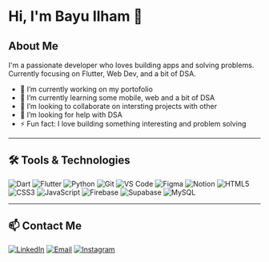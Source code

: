 <!--
**W0LF12AM/W0LF12AM** is a ✨ _special_ ✨ repository because its `README.md` (this file) appears on your GitHub profile.

Here are some ideas to get you started:

- 🔭 I’m currently working on ...
- 🌱 I’m currently learning ...
- 👯 I’m looking to collaborate on ...
- 🤔 I’m looking for help with ...
- 💬 Ask me about ...
- 📫 How to reach me: ...
- 😄 Pronouns: ...
- ⚡ Fun fact: ...
-->

# Hi, I'm Bayu Ilham 👋

## About Me
I'm a passionate developer who loves building apps and solving problems.  
Currently focusing on Flutter, Web Dev, and a bit of DSA.

- 🔭 I’m currently working on my portofolio
- 🌱 I’m currently learning some mobile, web and a bit of DSA
- 👯 I’m looking to collaborate on intersting projects with other
- 🤔 I’m looking for help with DSA
- ⚡ Fun fact: I love building something interesting and problem solving
---

## 🛠 Tools & Technologies
![Dart](https://img.shields.io/badge/-Dart-0175C2?style=flat-square&logo=dart&logoColor=white)
![Flutter](https://img.shields.io/badge/-Flutter-02569B?style=flat-square&logo=flutter&logoColor=white)
![Python](https://img.shields.io/badge/-Python-3776AB?style=flat-square&logo=python&logoColor=white)
![Git](https://img.shields.io/badge/-Git-F05032?style=flat-square&logo=git&logoColor=white)
![VS Code](https://img.shields.io/badge/-VS%20Code-007ACC?style=flat-square&logo=visual-studio-code&logoColor=white)
![Figma](https://img.shields.io/badge/-Figma-F24E1E?style=flat-square&logo=figma&logoColor=white)
![Notion](https://img.shields.io/badge/-Notion-000000?style=flat-square&logo=notion&logoColor=white)
![HTML5](https://img.shields.io/badge/-HTML5-E34F26?style=flat-square&logo=html5&logoColor=white)
![CSS3](https://img.shields.io/badge/-CSS3-1572B6?style=flat-square&logo=css3&logoColor=white)
![JavaScript](https://img.shields.io/badge/-JavaScript-F7DF1E?style=flat-square&logo=javascript&logoColor=black)
![Firebase](https://img.shields.io/badge/-Firebase-FFCA28?style=flat-square&logo=firebase&logoColor=black)
![Supabase](https://img.shields.io/badge/-Supabase-3ECF8E?style=flat-square&logo=supabase&logoColor=white)
![MySQL](https://img.shields.io/badge/-MySQL-4479A1?style=flat-square&logo=mysql&logoColor=white)

---

## 📫 Contact Me
[![LinkedIn](https://img.shields.io/badge/LinkedIn-blue?style=flat-square&logo=linkedin&logoColor=white)]([https://linkedin.com/in/username](https://www.linkedin.com/in/bayu-ilham-079051263/))  
[![Email](https://img.shields.io/badge/Email-D14836?style=flat-square&logo=gmail&logoColor=white)](mailto:bayuilhmm@gmail.com)
[![Instagram](https://img.shields.io/badge/Instagram-E4405F?style=flat-square&logo=instagram&logoColor=white)](https://instagram.com/bayu.llhm)


